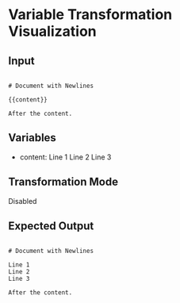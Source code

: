 # Variable Transformation Visualization

## Input

```

# Document with Newlines

{{content}}

After the content.

```

## Variables

- content: Line 1
Line 2
Line 3

## Transformation Mode

Disabled

## Expected Output

```

# Document with Newlines

Line 1
Line 2
Line 3

After the content.

```
